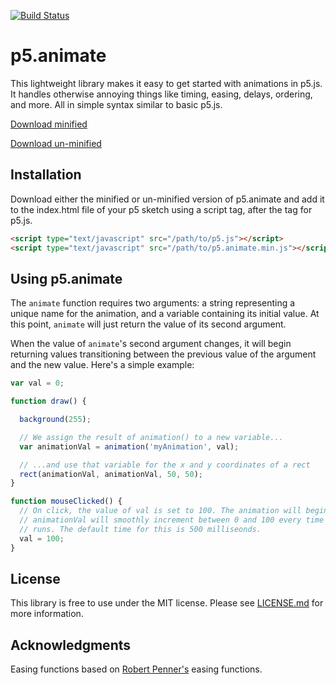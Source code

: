 [![Build Status](https://travis-ci.org/charliesmart/p5.animate.svg?branch=master)](https://travis-ci.org/charliesmart/p5.animate)

# p5.animate

This lightweight library makes it easy to get started with animations in p5.js.
It handles otherwise annoying things like timing, easing, delays, ordering, and more. All in simple syntax similar to basic p5.js.

[Download minified](https://raw.githubusercontent.com/charliesmart/p5.animate/master/src/p5.animate.min.js)

[Download un-minified](https://raw.githubusercontent.com/charliesmart/p5.animate/master/src/p5.animate.js)

## Installation

Download either the minified or un-minified version of p5.animate and add it to the index.html file of your p5 sketch using a script tag, after the tag for p5.js.

```html
<script type="text/javascript" src="/path/to/p5.js"></script>
<script type="text/javascript" src="/path/to/p5.animate.min.js"></script>
```

## Using p5.animate

The `animate` function requires two arguments: a string representing a unique name for the animation, and a variable containing its initial value. At this point, `animate` will just return the value of its second argument.

When the value of `animate`'s second argument changes, it will begin returning values transitioning between the previous value of the argument and the new value. Here's a simple example:

```javascript
var val = 0;

function draw() {

  background(255);

  // We assign the result of animation() to a new variable...
  var animationVal = animation('myAnimation', val);

  // ...and use that variable for the x and y coordinates of a rect
  rect(animationVal, animationVal, 50, 50);
}

function mouseClicked() {
  // On click, the value of val is set to 100. The animation will begin tweening, and
  // animationVal will smoothly increment between 0 and 100 every time the draw loop
  // runs. The default time for this is 500 milliseonds.
  val = 100;
}
```


## License

This library is free to use under the MIT license. Please see [LICENSE.md](https://github.com/charliesmart/p5.animate/blob/master/LICENSE.md) for more information.

## Acknowledgments

Easing functions based on [Robert Penner's](http://robertpenner.com/easing/) easing functions.
